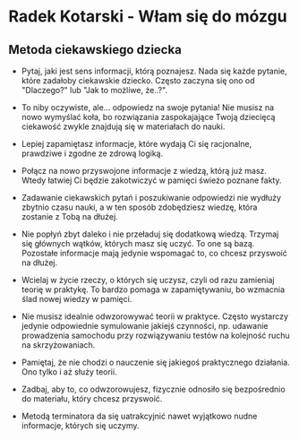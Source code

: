 # Radek Kotarski - Włam się do mózgu
## Metoda ciekawskiego dziecka

* Pytaj, jaki jest sens informacji, którą poznajesz. Nada się każde pytanie, które zadałoby ciekawskie dziecko. Często zaczyna się ono od 
"Dlaczego?" lub "Jak to możliwe, że..?".

* To niby oczywiste, ale... odpowiedz na swoje pytania! Nie musisz na nowo wymyślać koła, bo rozwiązania zaspokajające Twoją dziecięcą ciekawość zwykle
znajdują się w materiałach do nauki.

* Lepiej zapamiętasz informacje, które wydają Ci się racjonalne, prawdziwe i zgodne ze zdrową logiką.

* Połącz na nowo przyswojone informacje z wiedzą, którą już masz. Wtedy łatwiej Ci będzie zakotwiczyć w pamięci świeżo poznane fakty.

* Zadawanie ciekawskich pytań i poszukiwanie odpowiedzi nie wydłuży zbytnio czasu nauki, a w ten sposób zdobędziesz wiedzę, która zostanie z Tobą na dłużej.

* Nie popłyń zbyt daleko i nie przeładuj się dodatkową wiedzą. Trzymaj się głównych wątków, których masz się uczyć. To one są bazą. Pozostałe informacje 
mają jedynie wspomagać to, co chcesz przyswoić na dłużej.

* Wcielaj w życie rzeczy, o których się uczysz, czyli od razu zamieniaj teorię w praktykę. To bardzo pomaga w zapamiętywaniu, bo wzmacnia ślad 
nowej wiedzy w pamięci.

* Nie musisz idealnie odwzorowywać teorii w praktyce. Często wystarczy jedynie odpowiednie symulowanie jakiejś czynności, np. udawanie prowadzenia
samochodu przy rozwiązywaniu testów na kolejność ruchu na skrzyżowaniach.

* Pamiętaj, że nie chodzi o nauczenie się jakiegoś praktycznego działania. Ono tylko i aż służy teorii.

* Zadbaj, aby to, co odwzorowujesz, fizycznie odnosiło się bezpośrednio do materiału, który chcesz przyswoić.

* Metodą terminatora da się uatrakcyjnić nawet wyjątkowo nudne informacje, których się uczymy.
